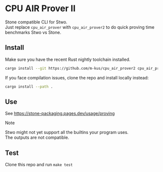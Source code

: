 #  CPU AIR Prover II

Stone compatible CLI for Stwo.  
Just replace `cpu_air_prover` with `cpu_air_prover2` to do quick proving time benchmarks Stwo vs Stone.

## Install

Make sure you have the recent Rust nightly toolchain installed.

```sh
cargo install --git https://github.com/m-kus/cpu_air_prover2 cpu_air_prover2
```

If you face compilation issues, clone the repo and install locally instead:

```sh
cargo install --path .
```

## Use

See https://stone-packaging.pages.dev/usage/proving

> [!NOTE]  
> Stwo might not yet support all the builtins your program uses.  
> The outputs are not compatible.

## Test

Clone this repo and run `make test`
